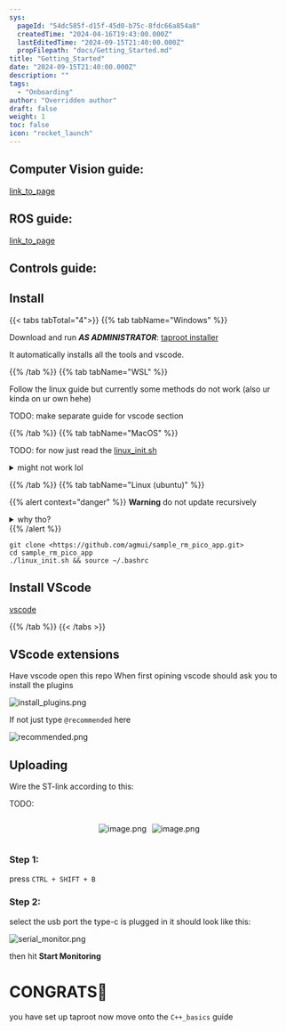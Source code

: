 ```yaml
---
sys:
  pageId: "54dc585f-d15f-45d0-b75c-8fdc66a854a8"
  createdTime: "2024-04-16T19:43:00.000Z"
  lastEditedTime: "2024-09-15T21:40:00.000Z"
  propFilepath: "docs/Getting_Started.md"
title: "Getting_Started"
date: "2024-09-15T21:40:00.000Z"
description: ""
tags:
  - "Onboarding"
author: "Overridden author"
draft: false
weight: 1
toc: false
icon: "rocket_launch"
---
```


## Computer Vision guide:

[link_to_page](86d45bc0-388b-4d26-8848-44f255f73d0e)

## ROS guide:

[link_to_page](3c76c1de-ec8f-46d6-8b0a-294005edc2d5)

## Controls guide:

## Install

{{< tabs tabTotal="4">}}
{{% tab tabName="Windows" %}}

Download and run _**AS ADMINISTRATOR**_: [taproot installer](https://github.com/Thornbots/TeachingFreshies/releases/tag/1.0)

It automatically installs all the tools and vscode.

{{% /tab %}}
{{% tab tabName="WSL" %}}

Follow the linux guide but currently some methods do not work (also ur kinda on ur own hehe)

TODO: make separate guide for vscode section

{{% /tab %}}
{{% tab tabName="MacOS" %}}

TODO: for now just read the [linux_init.sh](https://github.com/agmui/sample_rm_pico_app/blob/main/linux_init.sh)

<details>
<summary>might not work lol</summary>

`brew install libusb pkg-config`

Next install: [vscode](https://code.visualstudio.com/Download)

</details>

{{% /tab %}}
{{% tab tabName="Linux (ubuntu)" %}}

{{% alert context="danger" %}}
**Warning** do not update recursively
<details>
<summary>why tho?</summary>
There are some submodules that may go on for a while (like tinyusb) and I highly
recommend you don't need to get them.
If you want to see what submodules I update just look in `linux_init.sh`
</details>
{{% /alert %}}

```shell
git clone <https://github.com/agmui/sample_rm_pico_app.git>
cd sample_rm_pico_app
./linux_init.sh && source ~/.bashrc
```

## Install VScode

[vscode](https://code.visualstudio.com/Download)

{{% /tab %}}
{{< /tabs >}}

## VScode extensions

Have vscode open this repo
When first opining vscode should ask you to install the plugins

![install_plugins.png](https://prod-files-secure.s3.us-west-2.amazonaws.com/d518164a-d88e-44d1-a4ee-3adb3bd8bce0/89bd30f0-1825-4e77-867b-0a41ce370880/install_plugins.png?X-Amz-Algorithm=AWS4-HMAC-SHA256&X-Amz-Content-Sha256=UNSIGNED-PAYLOAD&X-Amz-Credential=ASIAZI2LB466SRM2TRJX%2F20250309%2Fus-west-2%2Fs3%2Faws4_request&X-Amz-Date=20250309T210108Z&X-Amz-Expires=3600&X-Amz-Security-Token=IQoJb3JpZ2luX2VjEDQaCXVzLXdlc3QtMiJIMEYCIQCRx5D%2FRcug%2FWn9%2F2iHMWTawayun2w%2FzTmI%2F77bmiZ20gIhAPoR%2FSMWUIE2WfCorRK5sRW4GVx6d5p7nmst6jCRpGA9Kv8DCH0QABoMNjM3NDIzMTgzODA1Igzfm3dDe4IeX61QZeoq3AMidLUQmOCnMQe8Pcu5kYOTWUH9e3FRfoTcJtGE1r%2BIHjOGg4gfJ3KG9rTBt0UrvfODfkxXNu1beUI5ButDE1g3wHVf1A5G4uFOzuFabmxsB1E%2Bw7rajhtfMtztukBrVWPIjzzm4B6HguBr0ZKy7My%2BbE8BH8flR0Q6347x73WyNKSSRU7nRoOm000eRVaMtrQe%2FfCIYS8Ze7vDIi9Jt39dwy%2FuU%2FXoFCbhcEy7U64Osuqx17hBZg%2BbeN9wfIJuzAwPyhVVMehZxlqfB2M4kILoNwCpABF%2FNCAiIkudrsHxt9lApm%2FCmHYv4uDrEZpURXYgzSr%2Ff57tbM8pRy%2FmStfsxUAVeB3wRjkvG6HdUAK21wMmyke4Ctd5GzO%2F8L0%2FiRgedY%2FVL2qSDUG3fyMuYDFfbG9PgIpYmnOBz0KzaO0CLFE%2FeVLqx4zW0PJIymLaid4yks6HEISBKY5v%2BgIkoVaV9qk2fAdhhvDD4X7eev%2BJUy0yJj8Md182LHuh4QF%2BhA1oD0YtkY%2Fzr2KQwE6AQV7kBfS6D8NB0%2BN9%2B%2FHSYEAQxkN%2FT4sX4sF2FmApoWsWO2hWkiWHQzA1Dld8NUu%2F2s280r8V1gMt3Nu5XYYKMdvCLc%2Fy3FzQm2TIHmqKizCw4be%2BBjqkATN%2BxiMWxUNY2Wam7cMMawt6oGBWZVfAhw7xBzoLJwtrd6dt45GMeHJ1RWP4uclwYyLGgS%2Fo9DGDHZiymIM6TPi1MoK%2Bt0xyQ9xjeSiCmNvJmRLEhbHzXKkey3ez4N3hqKTaLsOVVUH8IblMQ9z3L1JDb64K%2FMP8%2F2NIEyD0tiAvjTXc7hLTCMVz1kJIthGOGNg1lvftpjVpVfAGdxKgm%2FoeGVXO&X-Amz-Signature=bc021b84c6121a232d82a24d247d277da6694d58215d3779ae732ed6b9c07e8f&X-Amz-SignedHeaders=host&x-id=GetObject)

If not just type `@recommended` here  

![recommended.png](https://prod-files-secure.s3.us-west-2.amazonaws.com/d518164a-d88e-44d1-a4ee-3adb3bd8bce0/61e661e9-5d85-4dfc-be0d-8d2097a5e793/recommended.png?X-Amz-Algorithm=AWS4-HMAC-SHA256&X-Amz-Content-Sha256=UNSIGNED-PAYLOAD&X-Amz-Credential=ASIAZI2LB466SRM2TRJX%2F20250309%2Fus-west-2%2Fs3%2Faws4_request&X-Amz-Date=20250309T210108Z&X-Amz-Expires=3600&X-Amz-Security-Token=IQoJb3JpZ2luX2VjEDQaCXVzLXdlc3QtMiJIMEYCIQCRx5D%2FRcug%2FWn9%2F2iHMWTawayun2w%2FzTmI%2F77bmiZ20gIhAPoR%2FSMWUIE2WfCorRK5sRW4GVx6d5p7nmst6jCRpGA9Kv8DCH0QABoMNjM3NDIzMTgzODA1Igzfm3dDe4IeX61QZeoq3AMidLUQmOCnMQe8Pcu5kYOTWUH9e3FRfoTcJtGE1r%2BIHjOGg4gfJ3KG9rTBt0UrvfODfkxXNu1beUI5ButDE1g3wHVf1A5G4uFOzuFabmxsB1E%2Bw7rajhtfMtztukBrVWPIjzzm4B6HguBr0ZKy7My%2BbE8BH8flR0Q6347x73WyNKSSRU7nRoOm000eRVaMtrQe%2FfCIYS8Ze7vDIi9Jt39dwy%2FuU%2FXoFCbhcEy7U64Osuqx17hBZg%2BbeN9wfIJuzAwPyhVVMehZxlqfB2M4kILoNwCpABF%2FNCAiIkudrsHxt9lApm%2FCmHYv4uDrEZpURXYgzSr%2Ff57tbM8pRy%2FmStfsxUAVeB3wRjkvG6HdUAK21wMmyke4Ctd5GzO%2F8L0%2FiRgedY%2FVL2qSDUG3fyMuYDFfbG9PgIpYmnOBz0KzaO0CLFE%2FeVLqx4zW0PJIymLaid4yks6HEISBKY5v%2BgIkoVaV9qk2fAdhhvDD4X7eev%2BJUy0yJj8Md182LHuh4QF%2BhA1oD0YtkY%2Fzr2KQwE6AQV7kBfS6D8NB0%2BN9%2B%2FHSYEAQxkN%2FT4sX4sF2FmApoWsWO2hWkiWHQzA1Dld8NUu%2F2s280r8V1gMt3Nu5XYYKMdvCLc%2Fy3FzQm2TIHmqKizCw4be%2BBjqkATN%2BxiMWxUNY2Wam7cMMawt6oGBWZVfAhw7xBzoLJwtrd6dt45GMeHJ1RWP4uclwYyLGgS%2Fo9DGDHZiymIM6TPi1MoK%2Bt0xyQ9xjeSiCmNvJmRLEhbHzXKkey3ez4N3hqKTaLsOVVUH8IblMQ9z3L1JDb64K%2FMP8%2F2NIEyD0tiAvjTXc7hLTCMVz1kJIthGOGNg1lvftpjVpVfAGdxKgm%2FoeGVXO&X-Amz-Signature=50ead3838d43745344387894fb01f445a8502cab123c1a7f021af7aba15fa18c&X-Amz-SignedHeaders=host&x-id=GetObject)

## Uploading

Wire the ST-link according to this:

TODO:

<div style="display: flex;flex-direction: row; column-gap:10px; max-width: 630px;justify-content: center;">
<div>

![image.png](https://prod-files-secure.s3.us-west-2.amazonaws.com/d518164a-d88e-44d1-a4ee-3adb3bd8bce0/210ecb78-1116-4d7b-b9b7-2292f66fa2c2/image.png?X-Amz-Algorithm=AWS4-HMAC-SHA256&X-Amz-Content-Sha256=UNSIGNED-PAYLOAD&X-Amz-Credential=ASIAZI2LB4664RAR4ABQ%2F20250309%2Fus-west-2%2Fs3%2Faws4_request&X-Amz-Date=20250309T210115Z&X-Amz-Expires=3600&X-Amz-Security-Token=IQoJb3JpZ2luX2VjEDQaCXVzLXdlc3QtMiJGMEQCIE1PeWJzF69uWYKGkmcotg7KjuunfrTaRaOf%2B1d2NBVUAiB1%2Bv1GEMP6fyMM6KWCYFdAbwPa59QkfV%2FFwjel%2B5BM1Cr%2FAwh9EAAaDDYzNzQyMzE4MzgwNSIM6Kq8OfFHJKkEMyxCKtwDUAatmdBB27EfoF5yYj6xyPDHis24SbNjXGLP557qVhSUbq%2Fd5HujvqIjf%2FNYivPtL3ZgScnQdZhDiV%2BuZN8v%2BjUbDPBdVuKuS1vWaxxlRES%2FRLi4lZYgOgjaqXs%2Fo2FZsfBfBZRQ91dYDDQnoU%2B5jFNE63ejHxxxECbju%2BxZx5fCM8eBQO8ebvFo%2B3kpVOWpUfzgmS86gDRaTBiGJUl8FJcXseaYVzZZEcxR%2FbXYSAYYCC4NnUfXdvzj3MjIp83SApHvrZ2q2Y1%2BX5AyIbTaxN9HFSFzaTvB3EGlGkenK9ovrbsQu9J7gBpdvqOB8XJPVuPFV0H%2BY4BDOg4U5AKcEh1t5VH%2Fo2%2BzLIRsMlFj0P3xIu54WVL8FbxF6gYwKJnxyakswtwgUpxLs8xQHqiAHqQaQ3%2BVZs1DB4jZxmN740balEbS543IzrQ09kMAHVN%2BFSA0un6Vr1QQhgekEJYJJQJtFoGJGy35m%2BUQK1vzZx1Oua%2FfRE6k95%2BhWJ1WohIPmpzikjhog%2ByrVTFh%2FNwBfqyq%2BIATQz6ksKkxw397QjRpOkfELodiH1E%2Bfu6%2B2o01NdAhrN54H65ZFLKE%2FHcgp6xrxOH32NDlaSNwwNC3tOrPoeskAU005lMfytIw2%2BC3vgY6pgElv6KAU%2BdJi0E%2FrYFO1htjgk5AwG47hCwG3e1YgvL3h4OuHTH643Mr%2FrDVEmW9%2FXKm8l2fb3ign6nwbm5Klr%2BjXPaSqowdIzW5un4DCDpNboxkpyhcZ%2FiXj5NKr%2BnIGuZaq8dJEjJXxL0Ojn7WQViuIT6ID31aLD35db7qwJqjRwZZ9cKMSSpbmRh75j%2FuGxa3vfBzPxuN50%2Fxpn6fWNEiXFIHvDeC&X-Amz-Signature=b17ed8ee35ba03258ce85c2ee34efb51ff6bbda775444fab03952a785deb7488&X-Amz-SignedHeaders=host&x-id=GetObject)

</div>
<div>

![image.png](https://prod-files-secure.s3.us-west-2.amazonaws.com/d518164a-d88e-44d1-a4ee-3adb3bd8bce0/33a0fd0f-8ca6-4a86-8e09-26e95ded1fff/image.png?X-Amz-Algorithm=AWS4-HMAC-SHA256&X-Amz-Content-Sha256=UNSIGNED-PAYLOAD&X-Amz-Credential=ASIAZI2LB46623Z7SEET%2F20250309%2Fus-west-2%2Fs3%2Faws4_request&X-Amz-Date=20250309T210115Z&X-Amz-Expires=3600&X-Amz-Security-Token=IQoJb3JpZ2luX2VjEDQaCXVzLXdlc3QtMiJIMEYCIQCzb5MpYLCokrF1yqJVFYvcnoGgujABJ1DW05G8GTNcIAIhAN2f66nT7r89zcQt9ax%2Fze10xljdejZud%2Bcx0AQN4%2BSEKv8DCH0QABoMNjM3NDIzMTgzODA1Igy5FwcPCxwO6B8mol8q3AOBaj%2BebJfmAdRqXJJDA2YyI9wnW8w%2FsR6hcFVzFq4EOe20iaoC%2B7i8JM%2BU7xE4Tws1%2FDK9o6eFSxRTSrpw5NmQ9n%2Fsas9RvMsCjoXjxqfD7veHs7eBxbyHotrBry3zmo1g5RAvThw5UyA2jTn1v%2FkZZDz9JiPyVmYUCitMm8z8QT4XCx%2BXvZZSh0tEJFaYJjUqjuFeHZ487QmpD3Ym3eiBS3QTmTH2aEWPW%2Bz9RJRZeYUWHv%2FMSB%2FD1O8fI0rjMaUK%2BbcP23d2Fj6IyPLB%2BZpfbGqBuNFvzxeMolJDG4wT%2FtCmr%2F7RIQg6hr8GoE%2B%2Bwgl0B6H32InyvTSU64t0zpRWo0YMc3ckx3qzJbhc8SDNwm3ixL0TQCnwD%2BwqpEW1VmYgackZYuzYtUtOJ2WwPoeHIn%2Fghs4NBskTXuYo8sNM5Ow9A16AAV5dTlWgJQIspOrvhdn%2FMxg23sGDVU3PwPUncoq6SNrPTfEAfu5%2FAAt%2F5vWpUX4o58g9%2FzMAei3B2C9A9ZwekayW8PIo%2FDIwbyEG0ujbtu8QE2ZHUge23uXUtrexZGiJJw%2FArYTKyqfs1Vs1PyuPXRcppf8A6ukA53Ia%2Fd6i9I%2F2tIZFkKWbv%2BIRQWtzYSBuGXW6EEX4sTCT4be%2BBjqkAbW5NjAuRbgPrWzr9BcpiGkWqpLVeoxNU9vDzCbWzjMf7wuynoYpB9SFyUlltRU26CAR74clZPi%2BynxN%2FQDre01gydnxBRmKYBUwEjjOEWoFR9VNa%2FeS8vLoKxpOZEfJkjmN%2BkzvPwS7Kk5Jgh%2FwbKrBp96EvwfrtLWmvBtl1RD6jSwzVs%2B9vRRMsExx0P%2BTgXleIkGKfgEK%2FnAx2NhuZCD6vN22&X-Amz-Signature=7d6adeee3057267fe12ac1bb60689c65b912c70879a5b40444ec64fa0c4060b0&X-Amz-SignedHeaders=host&x-id=GetObject)

</div>
</div>

### Step 1:

press `CTRL + SHIFT + B`

### Step 2:

select the usb port the type-c is plugged in it should look like this:

![serial_monitor.png](https://prod-files-secure.s3.us-west-2.amazonaws.com/d518164a-d88e-44d1-a4ee-3adb3bd8bce0/f03f4774-05d4-4393-b6a0-d5efb6d315ab/serial_monitor.png?X-Amz-Algorithm=AWS4-HMAC-SHA256&X-Amz-Content-Sha256=UNSIGNED-PAYLOAD&X-Amz-Credential=ASIAZI2LB466SRM2TRJX%2F20250309%2Fus-west-2%2Fs3%2Faws4_request&X-Amz-Date=20250309T210108Z&X-Amz-Expires=3600&X-Amz-Security-Token=IQoJb3JpZ2luX2VjEDQaCXVzLXdlc3QtMiJIMEYCIQCRx5D%2FRcug%2FWn9%2F2iHMWTawayun2w%2FzTmI%2F77bmiZ20gIhAPoR%2FSMWUIE2WfCorRK5sRW4GVx6d5p7nmst6jCRpGA9Kv8DCH0QABoMNjM3NDIzMTgzODA1Igzfm3dDe4IeX61QZeoq3AMidLUQmOCnMQe8Pcu5kYOTWUH9e3FRfoTcJtGE1r%2BIHjOGg4gfJ3KG9rTBt0UrvfODfkxXNu1beUI5ButDE1g3wHVf1A5G4uFOzuFabmxsB1E%2Bw7rajhtfMtztukBrVWPIjzzm4B6HguBr0ZKy7My%2BbE8BH8flR0Q6347x73WyNKSSRU7nRoOm000eRVaMtrQe%2FfCIYS8Ze7vDIi9Jt39dwy%2FuU%2FXoFCbhcEy7U64Osuqx17hBZg%2BbeN9wfIJuzAwPyhVVMehZxlqfB2M4kILoNwCpABF%2FNCAiIkudrsHxt9lApm%2FCmHYv4uDrEZpURXYgzSr%2Ff57tbM8pRy%2FmStfsxUAVeB3wRjkvG6HdUAK21wMmyke4Ctd5GzO%2F8L0%2FiRgedY%2FVL2qSDUG3fyMuYDFfbG9PgIpYmnOBz0KzaO0CLFE%2FeVLqx4zW0PJIymLaid4yks6HEISBKY5v%2BgIkoVaV9qk2fAdhhvDD4X7eev%2BJUy0yJj8Md182LHuh4QF%2BhA1oD0YtkY%2Fzr2KQwE6AQV7kBfS6D8NB0%2BN9%2B%2FHSYEAQxkN%2FT4sX4sF2FmApoWsWO2hWkiWHQzA1Dld8NUu%2F2s280r8V1gMt3Nu5XYYKMdvCLc%2Fy3FzQm2TIHmqKizCw4be%2BBjqkATN%2BxiMWxUNY2Wam7cMMawt6oGBWZVfAhw7xBzoLJwtrd6dt45GMeHJ1RWP4uclwYyLGgS%2Fo9DGDHZiymIM6TPi1MoK%2Bt0xyQ9xjeSiCmNvJmRLEhbHzXKkey3ez4N3hqKTaLsOVVUH8IblMQ9z3L1JDb64K%2FMP8%2F2NIEyD0tiAvjTXc7hLTCMVz1kJIthGOGNg1lvftpjVpVfAGdxKgm%2FoeGVXO&X-Amz-Signature=d81aca30bd60eba02ba28c991b5cd0b60b85471d9a33cf62c71b9b463d370563&X-Amz-SignedHeaders=host&x-id=GetObject)

then hit **Start Monitoring**

# CONGRATS🎉

you have set up taproot now move onto the `C++_basics` guide
